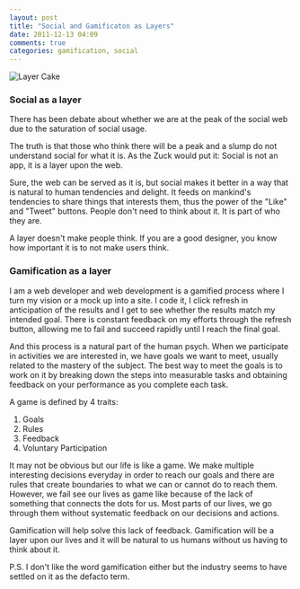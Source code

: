 ```yaml
---
layout: post
title: "Social and Gamificaton as Layers"
date: 2011-12-13 04:09
comments: true
categories: gamification, social
---
```


![Layer Cake](https://img.skitch.com/20111212-knibk1tjsngcpd1y8xcspf7kek.jpg)

### Social as a layer

There has been debate about whether we are at the peak of the social web due to the saturation of social usage.

The truth is that those who think there will be a peak and a slump do not understand social for what it is. As the Zuck would put it: Social is not an app, it is a layer upon the web.

Sure, the web can be served as it is, but social makes it better in a way that is natural to human tendencies and delight. It feeds on mankind's tendencies to share things that interests them, thus the power of the "Like" and "Tweet" buttons. People don't need to think about it. It is part of who they are.

A layer doesn't make people think. If you are a good designer, you know how important it is to not make users think.

### Gamification as a layer

I am a web developer and web development is a gamified process where I turn my vision or a mock up into a site. I code it, I click refresh in anticipation of the results and I get to see whether the results match my intended goal. There is constant feedback on my efforts through the refresh button, allowing me to fail and succeed rapidly until I reach the final goal.

And this process is a natural part of the human psych. When we participate in activities we are interested in, we have goals we want to meet, usually related to the mastery of the subject. The best way to meet the goals is to work on it by breaking down the steps into measurable tasks and obtaining feedback on your performance as you complete each task.

A game is defined by 4 traits:

1. Goals
2. Rules
3. Feedback
4. Voluntary Participation

It may not be obvious but our life is like a game. We make multiple interesting decisions everyday in order to reach our goals and there are rules that create boundaries to what we can or cannot do to reach them. However, we fail see our lives as game like because of the lack of something that connects the dots for us. Most parts of our lives, we go through them without systematic feedback on our decisions and actions.

Gamification will help solve this lack of feedback. Gamification will be a layer upon our lives and it will be natural to us humans without us having to think about it.

P.S. I don't like the word gamification either but the industry seems to have settled on it as the defacto term.